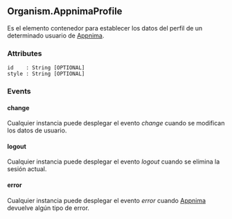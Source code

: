 ## Organism.AppnimaProfile
Es el elemento contenedor para establecer los datos del perfil de un determinado usuario de [Appnima](http://appnima.tapquo.com).

### Attributes

```
id    : String [OPTIONAL]
style : String [OPTIONAL]
```


### Events

#### change
Cualquier instancia puede desplegar el evento *change* cuando se modifican los datos de usuario.


#### logout
Cualquier instancia puede desplegar el evento *logout*  cuando se elimina la sesión actual.


#### error
Cualquier instancia puede desplegar el evento *error* cuando [Appnima](http://appnima.tapquo.com) devuelve algún tipo de error.
